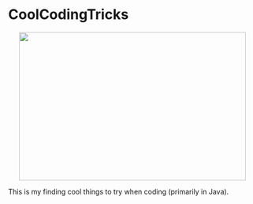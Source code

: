 # CoolCodingTricks

<p align="center">
  <img width="460" height="300" src="http://wiki.stat.ucla.edu/distributome/uploads/a/a2/JAVA_animated.gif">
</p>


This is my finding cool things to try when coding (primarily in Java).
